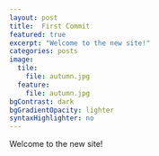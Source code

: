 ```yaml
---
layout: post
title:  First Commit
featured: true
excerpt: "Welcome to the new site!"
categories: posts
image:
  tile:
    file: autumn.jpg
  feature:
    file: autumn.jpg
bgContrast: dark
bgGradientOpacity: lighter
syntaxHighlighter: no
---
```


Welcome to the new site!